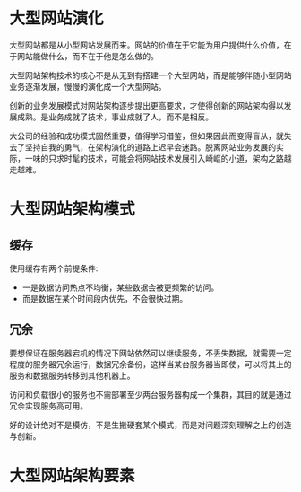 # 大型网站演化

大型网站都是从小型网站发展而来。网站的价值在于它能为用户提供什么价值，在于网站能做什么，而不在于他是怎么做的。

大型网站架构技术的核心不是从无到有搭建一个大型网站，而是能够伴随小型网站业务逐渐发展，慢慢的演化成一个大型网站。

创新的业务发展模式对网站架构逐步提出更高要求，才使得创新的网站架构得以发展成熟。是业务成就了技术，事业成就了人，而不是相反。

大公司的经验和成功模式固然重要，值得学习借鉴，但如果因此而变得盲从，就失去了坚持自我的勇气，在架构演化的道路上迟早会迷路。脱离网站业务发展的实际，一味的只求时髦的技术，可能会将网站技术发展引入崎岖的小道，架构之路越走越难。

# 大型网站架构模式

## 缓存

使用缓存有两个前提条件:

- 一是数据访问热点不均衡，某些数据会被更频繁的访问。
- 而是数据在某个时间段内优先，不会很快过期。

## 冗余

要想保证在服务器宕机的情况下网站依然可以继续服务，不丢失数据，就需要一定程度的服务器冗余运行，数据冗余备份，这样当某台服务器当即使，可以将其上的服务和数据服务转移到其他机器上。

访问和负载很小的服务也不需部署至少两台服务器构成一个集群，其目的就是通过冗余实现服务高可用。

好的设计绝对不是模仿，不是生搬硬套某个模式，而是对问题深刻理解之上的创造与创新。

# 大型网站架构要素

